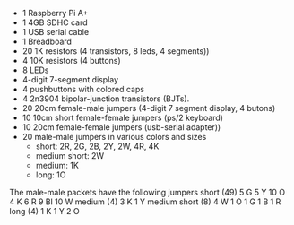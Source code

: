 * 1 Raspberry Pi A+
* 1 4GB SDHC card
* 1 USB serial cable 
* 1 Breadboard
* 20 1K resistors (4 transistors, 8 leds, 4 segments))
* 4 10K resistors (4 buttons)
* 8 LEDs
* 4-digit 7-segment display
* 4 pushbuttons with colored caps
* 4 2n3904 bipolar-junction transistors (BJTs).
* 20 20cm female-male jumpers (4-digit 7 segment display, 4 butons)
* 10 10cm short female-female jumpers (ps/2 keyboard)
* 10 20cm female-female jumpers (usb-serial adapter))
* 20 male-male jumpers in various colors and sizes
  - short: 2R, 2G, 2B, 2Y, 2W, 4R, 4K
  - medium short: 2W
  - medium: 1K
  - long: 1O


The male-male packets have the following jumpers
  short (49)
   5 G
   5 Y
   10 O
   4 K
   6 R
   9 Bl
   10 W
  medium (4)
   3 K
   1 Y
  medium short (8)
   4 W
   1 O
   1 G
   1 B
   1 R
  long (4)
   1 K
   1 Y
   2 O
